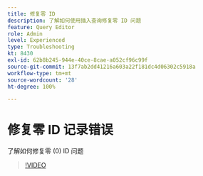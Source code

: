```yaml
---
title: 修复零 ID
description: 了解如何使用插入查询修复零 ID 问题
feature: Query Editor
role: Admin
level: Experienced
type: Troubleshooting
kt: 8430
exl-id: 62b8b245-944e-40ce-8cae-a052cf96c99f
source-git-commit: 13f7ab2dd41216a603a22f181dc4d06302c5918a
workflow-type: tm+mt
source-wordcount: '28'
ht-degree: 100%

---
```


# 修复零 ID 记录错误

了解如何修复零 (0) ID 问题

>[!VIDEO](https://video.tv.adobe.com/v/335987?quality=12&learn=on)
